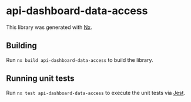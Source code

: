 # api-dashboard-data-access

This library was generated with [Nx](https://nx.dev).

## Building

Run `nx build api-dashboard-data-access` to build the library.

## Running unit tests

Run `nx test api-dashboard-data-access` to execute the unit tests via [Jest](https://jestjs.io).
